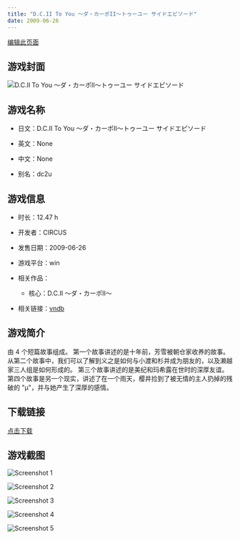 ```yaml
---
title: "D.C.II To You ～ダ・カーポII～トゥーユー サイドエピソード"
date: 2009-06-26
---
```

[编辑此页面](https://github.com/ACG-3/ADV3-source/blob/main/source/_posts/D.C.II%20To%20You%20%EF%BD%9E%E3%83%80%E3%83%BB%E3%82%AB%E3%83%BC%E3%83%9DII%EF%BD%9E%E3%83%88%E3%82%A5%E3%83%BC%E3%83%A6%E3%83%BC%20%E3%82%B5%E3%82%A4%E3%83%89%E3%82%A8%E3%83%94%E3%82%BD%E3%83%BC%E3%83%89.md)

## 游戏封面

![D.C.II To You ～ダ・カーポII～トゥーユー サイドエピソード](https%3A//pan.timero.xyz/onedrive/img_lib_001/D.C.II%20To%20You%20%EF%BD%9E%E3%83%80%E3%83%BB%E3%82%AB%E3%83%BC%E3%83%9DII%EF%BD%9E%E3%83%88%E3%82%A5%E3%83%BC%E3%83%A6%E3%83%BC%20%E3%82%B5%E3%82%A4%E3%83%89%E3%82%A8%E3%83%94%E3%82%BD%E3%83%BC%E3%83%89_cover.avif)


## 游戏名称

- 日文：D.C.II To You ～ダ・カーポII～トゥーユー サイドエピソード
- 英文：None
- 中文：None

- 别名：dc2u


## 游戏信息

- 时长：12.47 h
- 开发者：CIRCUS
- 发售日期：2009-06-26
- 游戏平台：win
- 相关作品：
   - 核心：D.C.II ～ダ・カーポII～

- 相关链接：[vndb](https://vndb.org/v1910)


## 游戏简介

由 4 个短篇故事组成。
第一个故事讲述的是十年前，芳雪被朝仓家收养的故事。
从第二个故事中，我们可以了解到义之是如何与小渡和杉并成为朋友的，以及濑越家三人组是如何形成的。
第三个故事讲述的是美纪和玛希露在世时的深厚友谊。
第四个故事是另一个现实，讲述了在一个雨天，樱井捡到了被无情的主人扔掉的残破的 "μ"，并与她产生了深厚的感情。


## 下载链接

[点击下载](https://pan.timero.xyz/onedrive/adv_lib_001/D.C.II%20To%20You%20%EF%BD%9E%E3%83%80%E3%83%BB%E3%82%AB%E3%83%BC%E3%83%9DII%EF%BD%9E%E3%83%88%E3%82%A5%E3%83%BC%E3%83%A6%E3%83%BC%20%E3%82%B5%E3%82%A4%E3%83%89%E3%82%A8%E3%83%94%E3%82%BD%E3%83%BC%E3%83%89)


## 游戏截图


![Screenshot 1](https%3A//pan.timero.xyz/onedrive/img_lib_001/D.C.II%20To%20You%20%EF%BD%9E%E3%83%80%E3%83%BB%E3%82%AB%E3%83%BC%E3%83%9DII%EF%BD%9E%E3%83%88%E3%82%A5%E3%83%BC%E3%83%A6%E3%83%BC%20%E3%82%B5%E3%82%A4%E3%83%89%E3%82%A8%E3%83%94%E3%82%BD%E3%83%BC%E3%83%89_Screenshot_1.avif)

![Screenshot 2](https%3A//pan.timero.xyz/onedrive/img_lib_001/D.C.II%20To%20You%20%EF%BD%9E%E3%83%80%E3%83%BB%E3%82%AB%E3%83%BC%E3%83%9DII%EF%BD%9E%E3%83%88%E3%82%A5%E3%83%BC%E3%83%A6%E3%83%BC%20%E3%82%B5%E3%82%A4%E3%83%89%E3%82%A8%E3%83%94%E3%82%BD%E3%83%BC%E3%83%89_Screenshot_2.avif)

![Screenshot 3](https%3A//pan.timero.xyz/onedrive/img_lib_001/D.C.II%20To%20You%20%EF%BD%9E%E3%83%80%E3%83%BB%E3%82%AB%E3%83%BC%E3%83%9DII%EF%BD%9E%E3%83%88%E3%82%A5%E3%83%BC%E3%83%A6%E3%83%BC%20%E3%82%B5%E3%82%A4%E3%83%89%E3%82%A8%E3%83%94%E3%82%BD%E3%83%BC%E3%83%89_Screenshot_3.avif)

![Screenshot 4](https%3A//pan.timero.xyz/onedrive/img_lib_001/D.C.II%20To%20You%20%EF%BD%9E%E3%83%80%E3%83%BB%E3%82%AB%E3%83%BC%E3%83%9DII%EF%BD%9E%E3%83%88%E3%82%A5%E3%83%BC%E3%83%A6%E3%83%BC%20%E3%82%B5%E3%82%A4%E3%83%89%E3%82%A8%E3%83%94%E3%82%BD%E3%83%BC%E3%83%89_Screenshot_4.avif)

![Screenshot 5](https%3A//pan.timero.xyz/onedrive/img_lib_001/D.C.II%20To%20You%20%EF%BD%9E%E3%83%80%E3%83%BB%E3%82%AB%E3%83%BC%E3%83%9DII%EF%BD%9E%E3%83%88%E3%82%A5%E3%83%BC%E3%83%A6%E3%83%BC%20%E3%82%B5%E3%82%A4%E3%83%89%E3%82%A8%E3%83%94%E3%82%BD%E3%83%BC%E3%83%89_Screenshot_5.avif)

